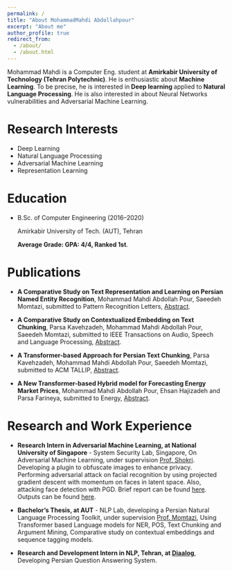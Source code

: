 ```yaml
---
permalink: /
title: "About MohammadMahdi Abdollahpour"
excerpt: "About me"
author_profile: true
redirect_from:
  - /about/
  - /about.html
---
```


Mohammad Mahdi is a Computer Eng. student at <Strong>Amirkabir University of Technology (Tehran Polytechnic)</Strong>. He is enthusiastic about <Strong>Machine Learning</Strong>. To be precise, he is interested in<Strong> Deep learning </Strong>applied to<Strong> Natural Language Processing</Strong>. He is also interested in about Neural Networks vulnerabilities and Adversarial Machine Learning. 

Research Interests
======

* Deep Learning
* Natural Language Processing
* Adversarial Machine Learning
* Representation Learning

Education
======
- B.Sc. of Computer Engineering (2016–2020)

  Amirkabir University of Tech. (AUT), Tehran
  
   **Average Grade: GPA: 4/4, Ranked 1st**.

Publications 
======
- **A Comparative Study on Text Representation and Learning on Persian Named Entity Recognition**,
Mohammad Mahdi Abdollah Pour, Saeedeh Momtazi, submitted to Pattern Recognition Letters, [Abstract](https://drive.google.com/file/d/18-vrbH6x6AK-GRuzuq_FxRRp3kbsgv7q/view).

- **A Comparative Study on Contextualized Embedding on Text Chunking**, Parsa Kavehzadeh, Mohammad
Mahdi Abdollah Pour, Saeedeh Momtazi, submitted to IEEE Transactions on Audio, Speech and
Language Processing, [Abstract](https://drive.google.com/file/d/1E2GzNGsa2DofIeziKv2nscYDas8_luUI/view).

- **A Transformer-based Approach for Persian Text Chunking**, Parsa Kavehzadeh, Mohammad Mahdi
Abdollah Pour, Saeedeh Momtazi, submitted to ACM TALLIP, [Abstract](https://drive.google.com/file/d/1Sgy4lPOry6dvAmORil6rbk7Df-R50MDE/view).

- **A New Transformer-based Hybrid model for Forecasting Energy Market Prices**, Mohammad Mahdi
Abdollah Pour, Ehsan Hajizadeh and Parsa Farineya, submitted to Energy, [Abstract](https://drive.google.com/file/d/1EwD4R21XPcLWpt4SGSzU5ycRwz87Rx1i/view).

Research and Work Experience 
======


- **Research Intern in Adversarial Machine Learning, at National University of Singapore** -
System Security Lab, Singapore, On Adversarial Machine Learning, under supervision [Prof. Shokri](https://www.comp.nus.edu.sg/~reza/).
Developing a plugin to obfuscate images to enhance privacy. Performing adversarial attack on facial recognition by
using projected gradient descent with momentum on faces in latent space. Also, attacking face detection with PGD.
Brief report can be found [here](https://github.com/mahdiabdollahpour/mahdiabdollahpour.github.io/blob/master/files/Internship_Report.pdf). Outputs can be found [here](https://github.com/mahdiabdollahpour/mahdiabdollahpour.github.io/blob/master/files/Face_Off_Report_compressed.pdf).

- **Bachelor’s Thesis, at AUT** - NLP Lab, developing a Persian Natural Language Processing Toolkit, under
supervision [Prof. Momtazi](https://ceit.aut.ac.ir/~momtazi/), Using Transformer based Language models for NER, POS, Text Chunking and
Argument Mining, Comparative study on contextual embeddings and sequence tagging models.

- **Research and Development Intern in NLP, Tehran, at [Diaalog](http://diaalog.ir/)**,
Developing Persian Question Answering System.

<!--
A data-driven personal website
======
Like many other Jekyll-based GitHub Pages templates, academicpages makes you separate the website's content from its form. The content & metadata of your website are in structured markdown files, while various other files constitute the theme, specifying how to transform that content & metadata into HTML pages. You keep these various markdown (.md), YAML (.yml), HTML, and CSS files in a public GitHub repository. Each time you commit and push an update to the repository, the [GitHub pages](https://pages.github.com/) service creates static HTML pages based on these files, which are hosted on GitHub's servers free of charge.

Many of the features of dynamic content management systems (like Wordpress) can be achieved in this fashion, using a fraction of the computational resources and with far less vulnerability to hacking and DDoSing. You can also modify the theme to your heart's content without touching the content of your site. If you get to a point where you've broken something in Jekyll/HTML/CSS beyond repair, your markdown files describing your talks, publications, etc. are safe. You can rollback the changes or even delete the repository and start over -- just be sure to save the markdown files! Finally, you can also write scripts that process the structured data on the site, such as [this one](https://github.com/academicpages/academicpages.github.io/blob/master/talkmap.ipynb) that analyzes metadata in pages about talks to display [a map of every location you've given a talk](https://academicpages.github.io/talkmap.html). -->
<!--
Getting started
======
1. Register a GitHub account if you don't have one and confirm your e-mail (required!)
1. Fork [this repository](https://github.com/academicpages/academicpages.github.io) by clicking the "fork" button in the top right.
1. Go to the repository's settings (rightmost item in the tabs that start with "Code", should be below "Unwatch"). Rename the repository "[your GitHub username].github.io", which will also be your website's URL.
1. Set site-wide configuration and create content & metadata (see below -- also see [this set of diffs](http://archive.is/3TPas) showing what files were changed to set up [an example site](https://getorg-testacct.github.io) for a user with the username "getorg-testacct")
1. Upload any files (like PDFs, .zip files, etc.) to the files/ directory. They will appear at https://[your GitHub username].github.io/files/example.pdf.  
1. Check status by going to the repository settings, in the "GitHub pages" section

Site-wide configuration
------
The main configuration file for the site is in the base directory in [_config.yml](https://github.com/academicpages/academicpages.github.io/blob/master/_config.yml), which defines the content in the sidebars and other site-wide features. You will need to replace the default variables with ones about yourself and your site's github repository. The configuration file for the top menu is in [_data/navigation.yml](https://github.com/academicpages/academicpages.github.io/blob/master/_data/navigation.yml). For example, if you don't have a portfolio or blog posts, you can remove those items from that navigation.yml file to remove them from the header.

Create content & metadata
------
For site content, there is one markdown file for each type of content, which are stored in directories like _publications, _talks, _posts, _teaching, or _pages. For example, each talk is a markdown file in the [_talks directory](https://github.com/academicpages/academicpages.github.io/tree/master/_talks). At the top of each markdown file is structured data in YAML about the talk, which the theme will parse to do lots of cool stuff. The same structured data about a talk is used to generate the list of talks on the [Talks page](https://academicpages.github.io/talks), each [individual page](https://academicpages.github.io/talks/2012-03-01-talk-1) for specific talks, the talks section for the [CV page](https://academicpages.github.io/cv), and the [map of places you've given a talk](https://academicpages.github.io/talkmap.html) (if you run this [python file](https://github.com/academicpages/academicpages.github.io/blob/master/talkmap.py) or [Jupyter notebook](https://github.com/academicpages/academicpages.github.io/blob/master/talkmap.ipynb), which creates the HTML for the map based on the contents of the _talks directory).

**Markdown generator**

I have also created [a set of Jupyter notebooks](https://github.com/academicpages/academicpages.github.io/tree/master/markdown_generator
) that converts a CSV containing structured data about talks or presentations into individual markdown files that will be properly formatted for the academicpages template. The sample CSVs in that directory are the ones I used to create my own personal website at stuartgeiger.com. My usual workflow is that I keep a spreadsheet of my publications and talks, then run the code in these notebooks to generate the markdown files, then commit and push them to the GitHub repository.

How to edit your site's GitHub repository
------
Many people use a git client to create files on their local computer and then push them to GitHub's servers. If you are not familiar with git, you can directly edit these configuration and markdown files directly in the github.com interface. Navigate to a file (like [this one](https://github.com/academicpages/academicpages.github.io/blob/master/_talks/2012-03-01-talk-1.md) and click the pencil icon in the top right of the content preview (to the right of the "Raw | Blame | History" buttons). You can delete a file by clicking the trashcan icon to the right of the pencil icon. You can also create new files or upload files by navigating to a directory and clicking the "Create new file" or "Upload files" buttons.

Example: editing a markdown file for a talk
![Editing a markdown file for a talk](/images/editing-talk.png)

For more info
------
More info about configuring academicpages can be found in [the guide](https://academicpages.github.io/markdown/). The [guides for the Minimal Mistakes theme](https://mmistakes.github.io/minimal-mistakes/docs/configuration/) (which this theme was forked from) might also be helpful. -->
